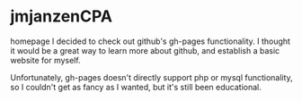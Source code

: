 # jmjanzenCPA
homepage
I decided to check out github's gh-pages functionality.  I thought it would be a great way to learn more about github, 
and establish a basic website for myself.

Unfortunately, gh-pages doesn't directly support php or mysql functionality, so I couldn't get as fancy as I wanted,
but it's still been educational.
